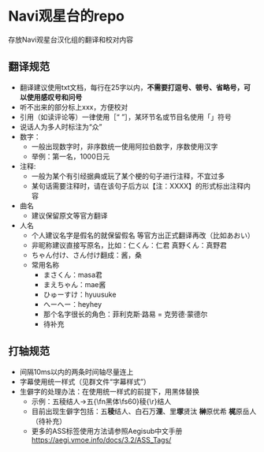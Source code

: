 # Navi观星台的repo
存放Navi观星台汉化组的翻译和校对内容

## 翻译规范
- 翻译建议使用txt文档，每行在25字以内，**不需要打逗号、顿号、省略号，可以使用感叹号和问号**
- 听不出来的部分标上xxx，方便校对
- 引用（如读评论等）一律使用［“ ”］，某环节名或节目名使用「」符号
- 说话人为多人时标注为“众”
- 数字：
	- 一般出现数字时，非序数统一使用阿拉伯数字，序数使用汉字
	- 举例：第一名，1000日元
- 注释:
	- 一般为某个有引经据典或玩了某个梗的句子进行注释，不宜过多
	- 某句话需要注释时，请在该句子后方以【注：XXXX】的形式标出注释内容
- 曲名
	- 建议保留原文等官方翻译
- 人名
	- 个人建议名字是假名的就保留假名 等官方出正式翻译再改（比如あおい）
	- 非昵称建议直接写原名，比如：仁くん：仁君 	真野くん：真野君
	- ちゃん付け、さん付け翻成：酱，桑
	- 常用名称
		- まさくん：masa君
		- まえちゃん：mae酱
		- ひゅーすけ：hyuusuke
		- へーへー：heyhey
		- 那个名字很长的角色：菲利克斯·路易 = 克劳德·蒙德尔
		- 待补充


## 打轴规范
- 间隔10ms以内的两条时间轴尽量连上
- 字幕使用统一样式（见群文件“字幕样式”）
- 生僻字的处理办法：在使用统一样式的前提下，用黑体替换
	- 示例：五稜结人→五{\fn黑体\fs60}稜{\r}结人
	- 目前出现生僻字包括：五**稜**结人、白石万**浬**、里**塚**贤汰 **榊**原优希 **梶**原岳人（待补充）
	- 更多的ASS标签使用方法请参照Aegisub中文手册 https://aegi.vmoe.info/docs/3.2/ASS_Tags/
